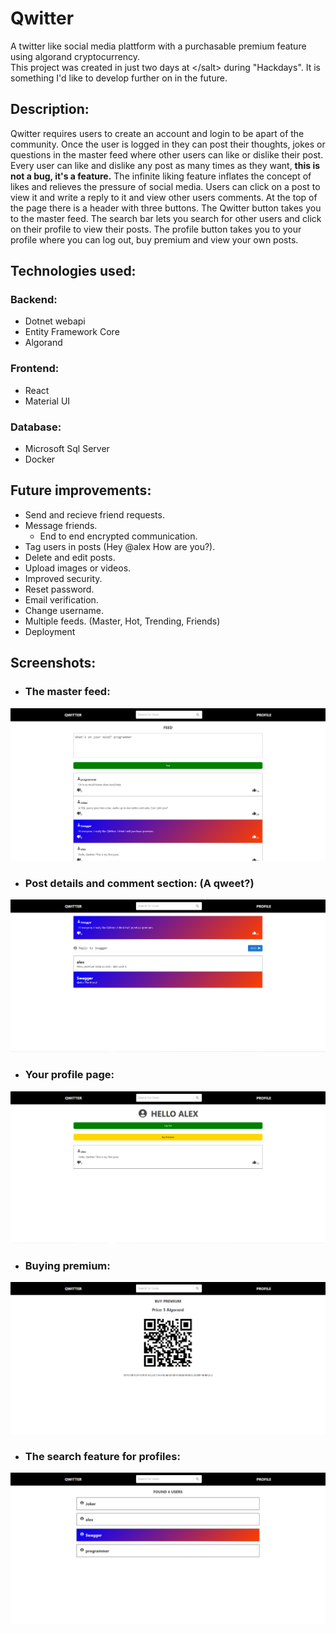 # Qwitter
A twitter like social media plattform with a purchasable premium feature using algorand cryptocurrency.<br> 
This project was created in just two days at &lt;/salt&gt; during "Hackdays". It is something I'd like to develop further on in the future.

## Description:
Qwitter requires users to create an account and login to be apart of the community. Once the user is logged in they can post their thoughts, jokes or questions in the master feed where other users can like or dislike their post. Every user can like and dislike any post as many times as they want, <b>this is not a bug, it's a feature.</b> The infinite liking feature inflates the concept of likes and relieves the pressure of social media. Users can click on a post to view it and write a reply to it and view other users comments. At the top of the page there is a header with three buttons. The Qwitter button takes you to the master feed. The search bar lets you search for other users and click on their profile to view their posts. The profile button takes you to your profile where you can log out, buy premium and view your own posts.

## Technologies used:
### Backend:
- Dotnet webapi
- Entity Framework Core
- Algorand
### Frontend:
- React
- Material UI
### Database:
- Microsoft Sql Server
- Docker

## Future improvements:
- Send and recieve friend requests.
- Message friends.
    - End to end encrypted communication.
- Tag users in posts (Hey @alex How are you?).
- Delete and edit posts.
- Upload images or videos.
- Improved security.
- Reset password.
- Email verification.
- Change username.
- Multiple feeds. (Master, Hot, Trending, Friends)
- Deployment


## Screenshots:
- ### The master feed:
![The master feed](/img/home.PNG?raw=true "The master feed")
- ### Post details and comment section: (A qweet?)
![A post](/img/comments.PNG?raw=true "A post")
- ### Your profile page:
![Your profile](/img/profile.PNG?raw=true "Your profile")
- ### Buying premium:
![Buying premium](/img/buy_premium.PNG?raw=true "Buying premium")
- ### The search feature for profiles:
![Search for profiles](/img/users.PNG?raw=true "Search for profiles")
